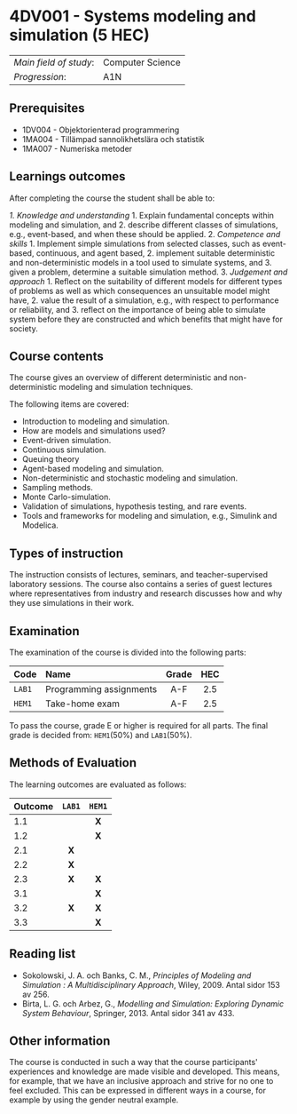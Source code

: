 # 4DV001 - Systems modeling and simulation (5 HEC)

|     |     |
| --- | --- | 
| *Main field of study*: | Computer Science | 
| *Progression*: | A1N | 

## Prerequisites

- 1DV004 - Objektorienterad programmering 
- 1MA004 - Tillämpad sannolikhetslära och statistik
- 1MA007 - Numeriska metoder

## Learnings outcomes

After completing the course the student shall be able to:

*1. Knowledge and understanding*
	1. Explain fundamental concepts within modeling and simulation, and
	2. describe different classes of simulations, e.g., event-based, and when these should be applied.
2. *Competence and skills*
	1. Implement simple simulations from selected classes, such as event-based, continuous, and agent based,
	2. implement suitable deterministic and non-deterministic models in a tool used to simulate systems, and
	3. given a problem, determine a suitable simulation method.
3. *Judgement and approach*
	1. Reflect on the suitability of different models for different types of problems as well as which consequences an unsuitable model might have,
	2. value the result of a simulation, e.g., with respect to performance or reliability, and
	3. reflect on the importance of being able to simulate system before they are constructed and which benefits that might have for society. 

## Course contents

The course gives an overview of different deterministic and non-deterministic modeling and simulation techniques.

The following items are covered:

- Introduction to modeling and simulation.
- How are models and simulations used?
- Event-driven simulation.
- Continuous simulation.
- Queuing theory
- Agent-based modeling and simulation.
- Non-deterministic and stochastic modeling and simulation.
- Sampling methods.
- Monte Carlo-simulation.
- Validation of simulations, hypothesis testing, and rare events.
- Tools and frameworks for modeling and simulation, e.g., Simulink and Modelica.

## Types of instruction

The instruction consists of lectures, seminars, and teacher-supervised laboratory sessions. The course also contains a series of guest lectures where representatives from industry and research discusses how and why they use simulations in their work.

## Examination

The examination of the course is divided into the following parts:

| Code | Name             | Grade | HEC | 
| :--- | :-------------------- | :---: | :---: |
|`LAB1`| Programming assignments | A-F   | 2.5   |
|`HEM1`| Take-home exam           | A-F   | 2.5   |

To pass the course, grade E or higher is required for all parts. The final grade is decided from: `HEM1`(50%) and `LAB1`(50%).

## Methods of Evaluation

The learning outcomes are evaluated as follows:

| Outcome    |`LAB1` |`HEM1` |
| :--------- | :---: | :---: |
| 1.1        |       | **X** |
| 1.2        |       | **X** |
| 2.1        | **X** |       |
| 2.2        | **X** |       |
| 2.3        | **X** | **X** |
| 3.1        |       | **X** |
| 3.2        | **X** | **X** |
| 3.3        |       | **X** |

## Reading list

- Sokolowski, J. A. och Banks, C. M., *Principles of Modeling and Simulation : A Multidisciplinary Approach*, Wiley, 2009. Antal sidor 153 av 256. 
- Birta, L. G. och Arbez, G., *Modelling and Simulation: Exploring Dynamic System Behaviour*, Springer, 2013. Antal sidor 341 av 433. 

## Other information

The course is conducted in such a way that the course participants' experiences and knowledge are made visible and developed. This means, for example, that we have an inclusive approach and strive for no one to feel excluded. This can be expressed in different ways in a course, for example by using the gender neutral example.